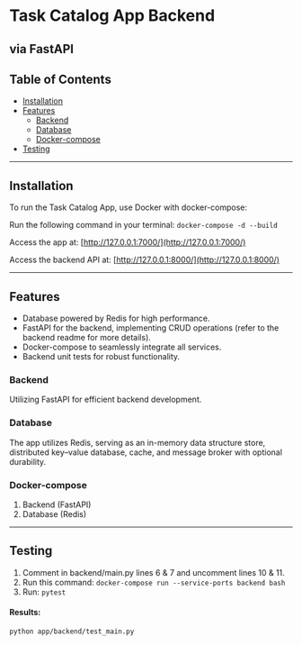 # Task Catalog App Backend
## via FastAPI

## Table of Contents
- [Installation](#installation)
- [Features](#features)
  - [Backend](#backend)
  - [Database](#database)
  - [Docker-compose](#Docker-compose)
- [Testing](#testing)

---

## Installation

To run the Task Catalog App, use Docker with docker-compose:

Run the following command in your terminal: ``docker-compose -d --build``

Access the app at: [http://127.0.0.1:7000/](http://127.0.0.1:7000/)

Access the backend API at: [http://127.0.0.1:8000/](http://127.0.0.1:8000/)

---

## Features

- Database powered by Redis for high performance.
- FastAPI for the backend, implementing CRUD operations (refer to the backend readme for more details).
- Docker-compose to seamlessly integrate all services.
- Backend unit tests for robust functionality.

### Backend

Utilizing FastAPI for efficient backend development.


### Database

The app utilizes Redis, serving as an in-memory data structure store, distributed key–value database, cache, and message broker with optional durability.

### Docker-compose

1. Backend (FastAPI)
3. Database (Redis)

---


## Testing

1. Comment in backend/main.py lines 6 & 7 and uncomment lines 10 & 11.
2. Run this command: `docker-compose run --service-ports backend bash`
3. Run: `pytest`
#### Results:
`python app/backend/test_main.py`